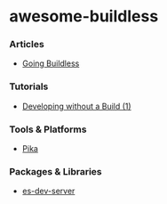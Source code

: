 # awesome-buildless

### Articles
- [Going Buildless](https://dev.to/open-wc/on-the-bleeding-edge-3cb8)

### Tutorials
- [Developing without a Build (1)](https://dev.to/open-wc/developing-without-a-build-1-introduction-26ao)

### Tools & Platforms
- [Pika](pika.dev)

### Packages & Libraries
- [es-dev-server](https://www.npmjs.com/package/es-dev-server)
